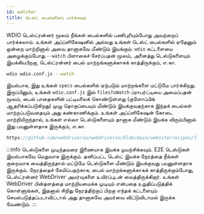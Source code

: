 ```yaml
---
id: watcher
title: டெஸ்ட் பைல்களைப் பார்க்கவும்
---
```


WDIO டெஸ்ட்ரன்னர் மூலம் நீங்கள் பைல்களில் பணிபுரியும்போது அவற்றைப் பார்க்கலாம். உங்கள் அப்ப்ளிகேஷனில் அல்லது உங்கள் டெஸ்ட் பைல்களில் ஏதேனும் ஒன்றை மாற்றினால் அவை தானாகவே மீண்டும் இயங்கும். `wdio` கட்டளையை அழைக்கும்போது `--watch` பிளாகைச் சேர்ப்பதன் மூலம், அனைத்து டெஸ்டுகளையும் இயக்கியபிறகு, டெஸ்ட்ரன்னர் பைல் மாற்றங்களுக்காகக் காத்திருக்கும், எ.கா.

```sh
wdio wdio.conf.js --watch
```

இயல்பாக, இது உங்கள் `specs` பைல்களில் ஏற்படும் மாற்றங்களை மட்டுமே பார்க்கிறது. இருப்பினும், உங்கள் `wdio.conf.js` இல் `filesToWatch` ப்ராபர்ட்டியை அமைப்பதன் மூலம், பைல் பாதைகளின் பட்டியலைக் கொண்டுள்ளது (குளோப்பிங் ஆதரிக்கப்படுகிறது) முழு தொகுப்பையும் மீண்டும் இயக்குவதற்காக இந்தக் பைல்கள் மாற்றப்படுவதையும் அது கண்காணிக்கும். உங்கள் அப்ப்ளிகேஷன் கோடை மாற்றியிருந்தால், உங்கள் எல்லா டெஸ்டுகளையும் தானாக மீண்டும் இயக்க விரும்பினால் இது பயனுள்ளதாக இருக்கும், எ.கா.

```js reference useHTTPS
https://github.com/webdriverio/webdriverio/blob/main/website/recipes/files-to-watch.js
```

:::info
டெஸ்டுகளை முடிந்தவரை இணையாக இயக்க முயற்சிக்கவும். E2E டெஸ்டுகள் இயல்பாகவே மெதுவாக இருக்கும். தனிப்பட்ட டெஸ்ட் இயக்க நேரத்தை நீங்கள் குறைவாக வைத்திருந்தால் மட்டுமே டெஸ்டுகளை மீண்டும் இயக்குவது பயனுள்ளதாக இருக்கும். நேரத்தைச் சேமிப்பதற்காக, பைல் மாற்றங்களுக்காகக் காத்திருக்கும்போது, டெஸ்ட்ரன்னர் WebDriver அமர்வுகளை உயிர்ப்புடன் வைத்திருக்கிறார். உங்கள் WebDriver பின்தளத்தை மாற்றியமைக்க முடியும் என்பதை உறுதிப்படுத்திக் கொள்ளுங்கள், இதனால் சிறிது நேரத்திற்குப் பிறகு எந்தக் கட்டளையும் செயல்படுத்தப்படாவிட்டால் அது தானாகவே அமர்வை விட்டுவிடாமல் இருக்க வேண்டும்.
:::
